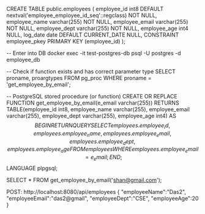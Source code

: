 CREATE TABLE public.employees (
    employee_id int8 DEFAULT nextval('employee_employee_id_seq'::regclass) NOT NULL,
    employee_name varchar(255) NOT NULL,
    employee_email varchar(255) NOT NULL,
    employee_dept varchar(255) NOT NULL,
    employee_age int4 NULL,
    log_date date DEFAULT CURRENT_DATE NULL,
    CONSTRAINT employee_pkey PRIMARY KEY (employee_id)
);


-- Enter into DB
docker exec -it test-postgres-db psql -U postgres -d employee_db

-- Check if function exists and has correct parameter type
SELECT proname, proargtypes FROM pg_proc WHERE proname = 'get_employee_by_email';

-- PostgreSQL stored procedure (or function)
CREATE OR REPLACE FUNCTION get_employee_by_email(e_email varchar(255))
RETURNS TABLE(employee_id int8, employee_name varchar(255), employee_email varchar(255), employee_dept varchar(255), employee_age int4) AS $$
BEGIN
RETURN QUERY
SELECT employees.employee_id, employees.employee_name, employees.employee_email, employees.employee_dept, employees.employee_age FROM employees WHERE employees.employee_email = e_email;
END;
$$ LANGUAGE plpgsql;

SELECT * FROM get_employee_by_email('shan@gmail.com');


POST:
http://localhost:8080/api/employees
{
    "employeeName":"Das2",
    "employeeEmail":"das2@gmail",
    "employeeDept":"CSE",
    "employeeAge":20
}



